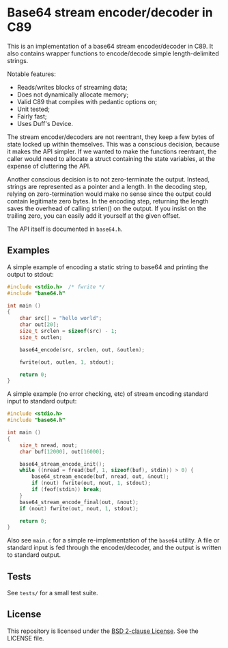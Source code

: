# Base64 stream encoder/decoder in C89

This is an implementation of a base64 stream encoder/decoder in C89. It also
contains wrapper functions to encode/decode simple length-delimited strings.

Notable features:

- Reads/writes blocks of streaming data;
- Does not dynamically allocate memory;
- Valid C89 that compiles with pedantic options on;
- Unit tested;
- Fairly fast;
- Uses Duff's Device.

The stream encoder/decoders are not reentrant, they keep a few bytes of state
locked up within themselves. This was a conscious decision, because it makes
the API simpler. If we wanted to make the functions reentrant, the caller would
need to allocate a struct containing the state variables, at the expense of
cluttering the API.

Another conscious decision is to not zero-terminate the output. Instead,
strings are represented as a pointer and a length. In the decoding step,
relying on zero-termination would make no sense since the output could contain
legitimate zero bytes. In the encoding step, returning the length saves the
overhead of calling strlen() on the output. If you insist on the trailing zero,
you can easily add it yourself at the given offset.

The API itself is documented in `base64.h`.

## Examples

A simple example of encoding a static string to base64 and printing the output
to stdout:

```c
#include <stdio.h>	/* fwrite */
#include "base64.h"

int main ()
{
	char src[] = "hello world";
	char out[20];
	size_t srclen = sizeof(src) - 1;
	size_t outlen;

	base64_encode(src, srclen, out, &outlen);

	fwrite(out, outlen, 1, stdout);

	return 0;
}
```

A simple example (no error checking, etc) of stream encoding standard input to
standard output:

```c
#include <stdio.h>
#include "base64.h"

int main ()
{
	size_t nread, nout;
	char buf[12000], out[16000];

	base64_stream_encode_init();
	while ((nread = fread(buf, 1, sizeof(buf), stdin)) > 0) {
		base64_stream_encode(buf, nread, out, &nout);
		if (nout) fwrite(out, nout, 1, stdout);
		if (feof(stdin)) break;
	}
	base64_stream_encode_final(out, &nout);
	if (nout) fwrite(out, nout, 1, stdout);

	return 0;
}
```

Also see `main.c` for a simple re-implementation of the `base64` utility. A
file or standard input is fed through the encoder/decoder, and the output is
written to standard output.

## Tests

See `tests/` for a small test suite.

## License

This repository is licensed under the
[BSD 2-clause License](http://opensource.org/licenses/BSD-2-Clause). See the
LICENSE file.
